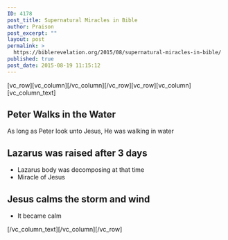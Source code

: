 ```yaml
---
ID: 4178
post_title: Supernatural Miracles in Bible
author: Praison
post_excerpt: ""
layout: post
permalink: >
  https://biblerevelation.org/2015/08/supernatural-miracles-in-bible/
published: true
post_date: 2015-08-19 11:15:12
---
```

[vc_row][vc_column][/vc_column][/vc_row][vc_row][vc_column][vc_column_text]
<h2>Peter Walks in the Water</h2>
As long as Peter look unto Jesus, He was walking in water
<h2>Lazarus was raised after 3 days</h2>
<ul>
	<li>Lazarus body was decomposing at that time</li>
	<li>Miracle of Jesus</li>
</ul>
<h2>Jesus calms the storm and wind</h2>
<ul>
	<li>It became calm</li>
</ul>
[/vc_column_text][/vc_column][/vc_row]